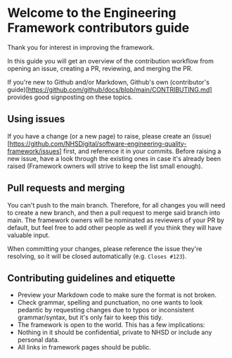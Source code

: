 # Welcome to the Engineering Framework contributors guide
Thank you for interest in improving the framework.

In this guide you will get an overview of the contribution workflow from opening an issue, creating a PR, reviewing, and merging the PR.

If you're new to Github and/or Markdown, Github's own (contributor's guide)[https://github.com/github/docs/blob/main/CONTRIBUTING.md] provides good signposting on these topics.

## Using issues
If you have a change (or a new page) to raise, please create an (issue)[https://github.com/NHSDigital/software-engineering-quality-framework/issues] first, and reference it in your commits. Before raising a new issue, have a look through the existing ones in case it's already been raised (Framework owners will strive to keep the list small enough).

## Pull requests and merging
You can't push to the main branch. Therefore, for all changes you will need to create a new branch, and then a pull request to merge said branch into main. The framework owners will be nominated as reviewers of your PR by default, but feel free to add other people as well if you think they will have valuable input.

When committing your changes, please reference the issue they're resolving, so it will be closed automatically (e.g. `Closes #123`).

## Contributing guidelines and etiquette
* Preview your Markdown code to make sure the format is not broken.
* Check grammar, spelling and punctuation, no one wants to look pedantic by requesting changes due to typos or inconsistent grammar/syntax, but it's only fair to keep this tidy.
* The framework is open to the world. This has a few implications:
 * Nothing in it should be confidential, private to NHSD or include any personal data.
 * All links in framework pages should be public.
